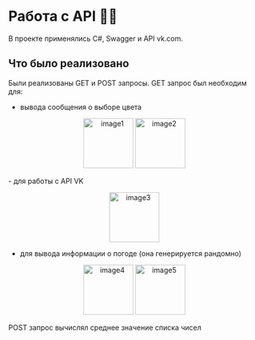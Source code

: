 # Работа с API 👨‍💻
В проекте применялись C#, Swagger и API vk.com.
## Что было реализовано
Были реализованы GET и POST запросы. 
GET запрос был необходим для:
- вывода сообщения о выборе цвета
<p align="center">
  <img src="https://github.com/1FADGER1/WebAPI/assets/68035027/8b2f44c2-1bcb-4fa4-9cc3-128002d6e101" alt="image1" height="100">
  <img src="https://github.com/1FADGER1/WebAPI/assets/68035027/ecc1b9d3-24af-444f-b26f-9fcd1f05c544" alt="image2" height="100">
</p>
- для работы с API VK
<p align="center"><img src="https://github.com/1FADGER1/WebAPI/assets/68035027/5327781d-9bce-4310-a7a0-9004879417f0" alt="image3" height="100"></p>

- для вывода информации о погоде (она генерируется рандомно)
<p align="center">
  <img src="https://github.com/1FADGER1/WebAPI/assets/68035027/056f80c5-1892-4883-9439-bed6a43b1755" alt="image4" height="100">
  <img src="https://github.com/1FADGER1/WebAPI/assets/68035027/989ac353-078b-4ee0-8743-11639590ef04" alt="image5" height="100">
</p>


POST запрос вычислял среднее значение списка чисел
